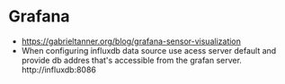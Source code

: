 # Grafana
* https://gabrieltanner.org/blog/grafana-sensor-visualization
* When configuring influxdb data source use acess server default and provide db addres that's accessible from the grafan server.
http://influxdb:8086
